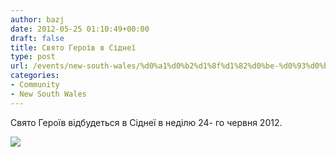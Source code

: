 ```yaml
---
author: bazj
date: 2012-05-25 01:10:49+00:00
draft: false
title: Свято Героїв в Сіднеї
type: post
url: /events/new-south-wales/%d0%a1%d0%b2%d1%8f%d1%82%d0%be-%d0%93%d0%b5%d1%80%d0%be%d1%97%d0%b2-%d0%b2-%d0%a1%d1%96%d0%b4%d0%bd%d0%b5%d1%97/
categories:
- Community
- New South Wales
---
```


Свято Героїв відбудеться в Сіднеї в неділю 24- го червня 2012.

[![](http://www.ozeukes.com/wp-content/uploads/2012/05/Sviato-Heroyiv-20121.jpg)
](http://www.ozeukes.com/wp-content/uploads/2012/05/Sviato-Heroyiv-20121.jpg)
